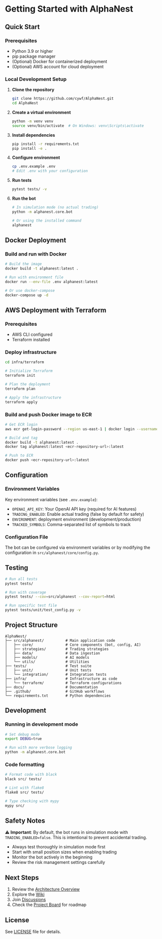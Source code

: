 # Getting Started with AlphaNest

## Quick Start

### Prerequisites
- Python 3.9 or higher
- pip package manager
- (Optional) Docker for containerized deployment
- (Optional) AWS account for cloud deployment

### Local Development Setup

1. **Clone the repository**
   ```bash
   git clone https://github.com/cywf/AlphaNest.git
   cd AlphaNest
   ```

2. **Create a virtual environment**
   ```bash
   python -m venv venv
   source venv/bin/activate  # On Windows: venv\Scripts\activate
   ```

3. **Install dependencies**
   ```bash
   pip install -r requirements.txt
   pip install -e .
   ```

4. **Configure environment**
   ```bash
   cp .env.example .env
   # Edit .env with your configuration
   ```

5. **Run tests**
   ```bash
   pytest tests/ -v
   ```

6. **Run the bot**
   ```bash
   # In simulation mode (no actual trading)
   python -m alphanest.core.bot
   
   # Or using the installed command
   alphanest
   ```

## Docker Deployment

### Build and run with Docker

```bash
# Build the image
docker build -t alphanest:latest .

# Run with environment file
docker run --env-file .env alphanest:latest

# Or use docker-compose
docker-compose up -d
```

## AWS Deployment with Terraform

### Prerequisites
- AWS CLI configured
- Terraform installed

### Deploy infrastructure

```bash
cd infra/terraform

# Initialize Terraform
terraform init

# Plan the deployment
terraform plan

# Apply the infrastructure
terraform apply
```

### Build and push Docker image to ECR

```bash
# Get ECR login
aws ecr get-login-password --region us-east-1 | docker login --username AWS --password-stdin <account-id>.dkr.ecr.us-east-1.amazonaws.com

# Build and tag
docker build -t alphanest:latest .
docker tag alphanest:latest <ecr-repository-url>:latest

# Push to ECR
docker push <ecr-repository-url>:latest
```

## Configuration

### Environment Variables

Key environment variables (see `.env.example`):

- `OPENAI_API_KEY`: Your OpenAI API key (required for AI features)
- `TRADING_ENABLED`: Enable actual trading (false by default for safety)
- `ENVIRONMENT`: deployment environment (development/production)
- `TRACKED_SYMBOLS`: Comma-separated list of symbols to track

### Configuration File

The bot can be configured via environment variables or by modifying the configuration in `src/alphanest/core/config.py`.

## Testing

```bash
# Run all tests
pytest tests/

# Run with coverage
pytest tests/ --cov=src/alphanest --cov-report=html

# Run specific test file
pytest tests/unit/test_config.py -v
```

## Project Structure

```
AlphaNest/
├── src/alphanest/          # Main application code
│   ├── core/               # Core components (bot, config, AI)
│   ├── strategies/         # Trading strategies
│   ├── data/               # Data ingestion
│   ├── models/             # AI models
│   └── utils/              # Utilities
├── tests/                  # Test suite
│   ├── unit/               # Unit tests
│   └── integration/        # Integration tests
├── infra/                  # Infrastructure as code
│   └── terraform/          # Terraform configurations
├── docs/                   # Documentation
├── .github/                # GitHub workflows
└── requirements.txt        # Python dependencies
```

## Development

### Running in development mode

```bash
# Set debug mode
export DEBUG=true

# Run with more verbose logging
python -m alphanest.core.bot
```

### Code formatting

```bash
# Format code with black
black src/ tests/

# Lint with flake8
flake8 src/ tests/

# Type checking with mypy
mypy src/
```

## Safety Notes

⚠️ **Important**: By default, the bot runs in simulation mode with `TRADING_ENABLED=false`. This is intentional to prevent accidental trading.

- Always test thoroughly in simulation mode first
- Start with small position sizes when enabling trading
- Monitor the bot actively in the beginning
- Review the risk management settings carefully

## Next Steps

1. Review the [Architecture Overview](docs/AlphaNest-Architecture-Overview.md)
2. Explore the [Wiki](https://github.com/cywf/AlphaNest/wiki)
3. Join [Discussions](https://github.com/cywf/AlphaNest/discussions)
4. Check the [Project Board](https://github.com/users/cywf/projects/69/views/1) for roadmap

## License

See [LICENSE](LICENSE) file for details.
